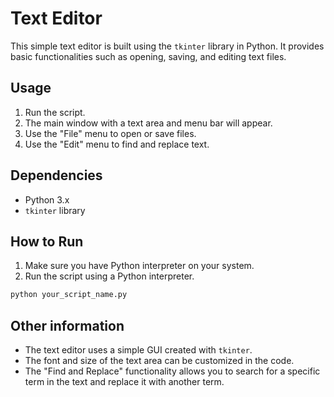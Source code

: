# Text Editor

This simple text editor is built using the `tkinter` library in Python. It provides basic functionalities such as opening, saving, and editing text files.

## Usage

1. Run the script.
2. The main window with a text area and menu bar will appear.
3. Use the "File" menu to open or save files.
4. Use the "Edit" menu to find and replace text.

## Dependencies

- Python 3.x
- `tkinter` library

## How to Run

1. Make sure you have Python interpreter on your system.
2. Run the script using a Python interpreter.

```bash
python your_script_name.py
```

## Other information

- The text editor uses a simple GUI created with `tkinter`.
- The font and size of the text area can be customized in the code.
- The "Find and Replace" functionality allows you to search for a specific term in the text and replace it with another term.
